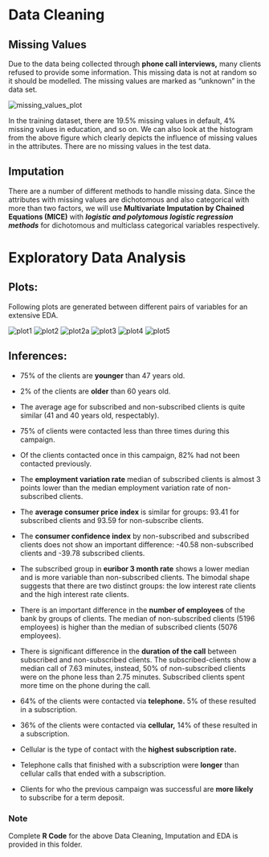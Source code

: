 
# Data Cleaning

## Missing Values

Due to the data being collected through **phone call interviews,** many clients refused to provide some information. This missing data is not at random so it should be modelled. The missing values are marked as “unknown” in the data set.

![missing_values_plot](https://user-images.githubusercontent.com/16735822/38424599-33d3f3d0-39cf-11e8-908b-036db73fa978.png)


In the training dataset, there are 19.5% missing values in default, 4% missing values in education, and so on. We can also look at the histogram from the above figure which clearly depicts the influence of missing values in the attributes. There are no missing values in the test data.

## Imputation

There are a number of different methods to handle missing data. Since the attributes with missing values are dichotomous and also categorical with more than two factors, we will use **Multivariate Imputation by Chained Equations (MICE)** with ***logistic and polytomous logistic regression methods*** for dichotomous and multiclass categorical variables respectively.





# Exploratory Data Analysis

## Plots:
Following plots are generated between different pairs of variables for an extensive EDA.

![plot1](https://user-images.githubusercontent.com/16735822/38424887-11f487d8-39d0-11e8-8174-be52296c0292.png)
![plot2](https://user-images.githubusercontent.com/16735822/38424890-12460f68-39d0-11e8-9c27-2c8fe84886ae.png)
![plot2a](https://user-images.githubusercontent.com/16735822/38424891-129afe9c-39d0-11e8-8889-91e3a3b805c9.png)
![plot3](https://user-images.githubusercontent.com/16735822/38424892-12f3f812-39d0-11e8-9de1-a2262dbd600d.png)
![plot4](https://user-images.githubusercontent.com/16735822/38424893-134d5722-39d0-11e8-9b0e-27f04b523f95.png)
![plot5](https://user-images.githubusercontent.com/16735822/38424895-139f9ed8-39d0-11e8-871b-c4c977fc947c.png)

## Inferences:

* 	75% of the clients are **younger** than 47 years old.

* 	2% of the clients are **older** than 60 years old.

*   The average age for subscribed and non-subscribed clients is quite similar (41 and 40 years old, respectably).

* 	75% of clients were contacted less than three times during this campaign.

* 	Of the clients contacted once in this campaign, 82% had not been contacted previously.

* 	The **employment variation rate** median of subscribed clients is almost 3 points lower than the median employment variation rate of non-subscribed clients.

* 	The **average consumer price index** is similar for groups: 93.41 for subscribed clients and 93.59 for non-subscribe clients.

* 	The **consumer confidence index** by non-subscribed and subscribed clients does not show an important difference: -40.58 non-subscribed clients and -39.78 subscribed clients.

* 	The subscribed group in **euribor 3 month rate** shows a lower median and is more variable than non-subscribed clients. The bimodal shape suggests that there are two distinct groups: the low interest rate clients and the high interest rate clients.

* 	There is an important difference in the **number of employees** of the bank by groups of clients. The median of non-subscribed clients (5196 employees) is higher than the median of subscribed clients (5076 employees).

* 	There is significant difference in the **duration of the call** between subscribed and non-subscribed clients. The subscribed-clients show a median call of 7.63 minutes, instead, 50% of non-subscribed clients were on the phone less than 2.75 minutes. Subscribed clients spent more time on the phone during the call.

* 	64% of the clients were contacted via **telephone.** 5% of these resulted in a subscription.

* 	36% of the clients were contacted via **cellular,** 14% of these resulted in a subscription.

* 	Cellular is the type of contact with the **highest subscription rate.**

* 	Telephone calls that finished with a subscription were **longer** than cellular calls that ended with a subscription.

* 	Clients for who the previous campaign was successful are **more likely** to subscribe for a term deposit.

### Note
Complete **R Code** for the above Data Cleaning, Imputation and EDA is provided in this folder.





